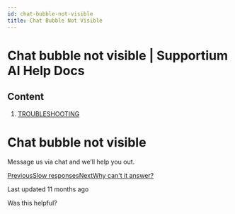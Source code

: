 ```yaml
---
id: chat-bubble-not-visible
title: Chat Bubble Not Visible
---
```



# Chat bubble not visible | Supportium AI Help Docs

## Content

  1. [TROUBLESHOOTING](/troubleshooting)

# Chat bubble not visible

Message us via chat and we’ll help you out.

[PreviousSlow responses](/troubleshooting/slow-responses)[NextWhy can't it answer?](/troubleshooting/why-cant-it-answer)

Last updated 11 months ago

Was this helpful?
